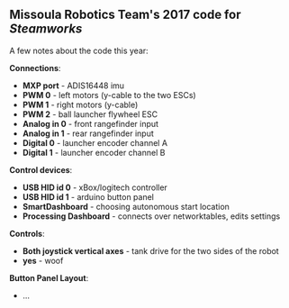 Missoula Robotics Team's 2017 code for _Steamworks_
---

A few notes about the code this year:

**Connections**:

- **MXP port** - ADIS16448 imu
- **PWM 0** - left motors (y-cable to the two ESCs)
- **PWM 1** - right motors (y-cable)
- **PWM 2** - ball launcher flywheel ESC
- **Analog in 0** - front rangefinder input
- **Analog in 1** - rear rangefinder input
- **Digital 0** - launcher encoder channel A
- **Digital 1** - launcher encoder channel B

**Control devices**:

- **USB HID id 0** - xBox/logitech controller
- **USB HID id 1** - arduino button panel
- **SmartDashboard** - choosing autonomous start location
- **Processing Dashboard** - connects over networktables, edits settings

**Controls**:

- **Both joystick vertical axes** - tank drive for the two sides of the robot
- **yes** - woof

**Button Panel Layout**:

- ...
